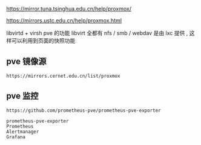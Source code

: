 https://mirror.tuna.tsinghua.edu.cn/help/proxmox/

https://mirrors.ustc.edu.cn/help/proxmox.html

libvirtd + virsh
pve 的功能 libvirt 全都有
nfs / smb / webdav 是由 lxc 提供 , 这样可以利用到页面的快照功能

## pve 镜像源

    https://mirrors.cernet.edu.cn/list/proxmox

## pve 监控

    https://github.com/prometheus-pve/prometheus-pve-exporter

    prometheus-pve-exporter
    Prometheus
    Alertmanager
    Grafana
